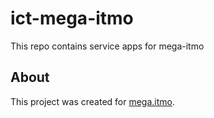 # ict-mega-itmo
This repo contains service apps for mega-itmo

## About

This project was created for [mega.itmo](https://mega.itmo.ru/).
